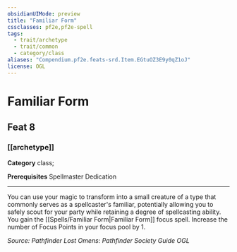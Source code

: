 ```yaml
---
obsidianUIMode: preview
title: "Familiar Form"
cssclasses: pf2e,pf2e-spell
tags:
  - trait/archetype
  - trait/common
  - category/class
aliases: "Compendium.pf2e.feats-srd.Item.EGtuOZ3E9y0qZ1oJ"
license: OGL
---
```

# Familiar Form
## Feat 8
### [[archetype]]

**Category** class; 



**Prerequisites** Spellmaster Dedication
* * *
You can use your magic to transform into a small creature of a type that commonly serves as a spellcaster's familiar, potentially allowing you to safely scout for your party while retaining a degree of spellcasting ability. You gain the [[Spells/Familiar Form|Familiar Form]] focus spell. Increase the number of Focus Points in your focus pool by 1.

*Source: Pathfinder Lost Omens: Pathfinder Society Guide*
*OGL*